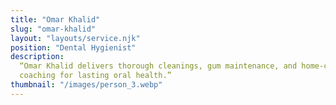 ```yaml
---
title: "Omar Khalid"
slug: "omar-khalid"
layout: "layouts/service.njk"
position: "Dental Hygienist"
description:
  “Omar Khalid delivers thorough cleanings, gum maintenance, and home‑care
  coaching for lasting oral health.”
thumbnail: "/images/person_3.webp"
---
```

